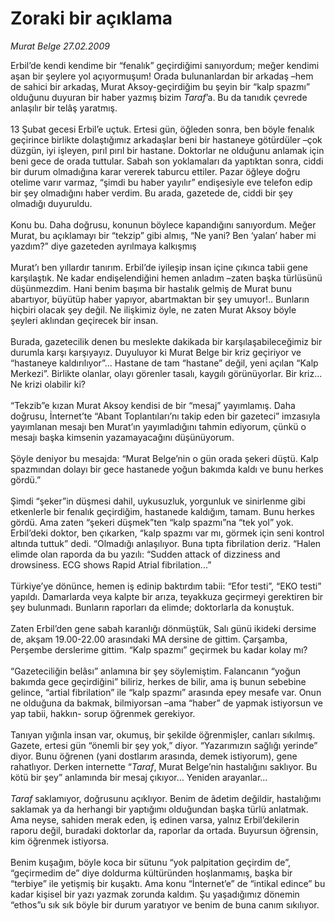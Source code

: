 # Zoraki bir açıklama

*Murat Belge 27.02.2009*

<div class="taraf_structure_2col_1zq">
<div class="margen_n">



 <p>Erbil’de kendi kendime bir “fenalık” geçirdiğimi sanıyordum; meğer kendimi aşan bir şeylere yol açıyormuşum! Orada bulunanlardan bir arkadaş –hem de sahici bir arkadaş, Murat Aksoy-geçirdiğim bu şeyin bir “kalp spazmı” olduğunu duyuran bir haber yazmış bizim <i>Taraf</i>’a. Bu da tanıdık çevrede anlaşılır bir telâş yaratmış. <br/><br/>13 Şubat gecesi Erbil’e uçtuk. Ertesi gün, öğleden sonra, ben böyle fenalık geçirince birlikte dolaştığımız arkadaşlar beni bir hastaneye götürdüler –çok düzgün, iyi işleyen, pırıl pırıl bir hastane. Doktorlar ne olduğunu anlamak için beni gece de orada tuttular. Sabah son yoklamaları da yaptıktan sonra, ciddi bir durum olmadığına karar vererek taburcu ettiler. Pazar öğleye doğru otelime varır varmaz, “şimdi bu haber yayılır” endişesiyle eve telefon edip bir şey olmadığını haber verdim. Bu arada, gazetede de, ciddi bir şey olmadığı duyuruldu. <br/><br/>Konu bu. Daha doğrusu, konunun böylece kapandığını sanıyordum. Meğer Murat, bu açıklamayı bir “tekzip” gibi almış, “Ne yani? Ben ‘yalan’ haber mi yazdım?” diye gazeteden ayrılmaya kalkışmış <br/><br/>Murat’ı ben yıllardır tanırım. Erbil’de iyileşip insan içine çıkınca tabii gene karşılaştık. Ne kadar endişelendiğini hemen anladım –zaten başka türlüsünü düşünmezdim. Hani benim başıma bir hastalık gelmiş de Murat bunu abartıyor, büyütüp haber yapıyor, abartmaktan bir şey umuyor!.. Bunların hiçbiri olacak şey değil. Ne ilişkimiz öyle, ne zaten Murat Aksoy böyle şeyleri aklından geçirecek bir insan. <br/><br/>Burada, gazetecilik denen bu meslekte dakikada bir karşılaşabileceğimiz bir durumla karşı karşıyayız. Duyuluyor ki Murat Belge bir kriz geçiriyor ve “hastaneye kaldırılıyor”... Hastane de tam “hastane” değil, yeni açılan “Kalp Merkezi”. Birlikte olanlar, olayı görenler tasalı, kaygılı görünüyorlar. Bir kriz... Ne krizi olabilir ki? <br/><br/>“Tekzib”e kızan Murat Aksoy kendisi de bir “mesaj” yayımlamış. Daha doğrusu, İnternet’te “Abant Toplantıları’nı takip eden bir gazeteci” imzasıyla yayımlanan mesajı ben Murat’ın yayımladığını tahmin ediyorum, çünkü o mesajı başka kimsenin yazamayacağını düşünüyorum. <br/><br/>Şöyle deniyor bu mesajda: “Murat Belge’nin o gün orada şekeri düştü. Kalp spazmından dolayı bir gece hastanede yoğun bakımda kaldı ve bunu herkes gördü.” <br/><br/>Şimdi “şeker”in düşmesi dahil, uykusuzluk, yorgunluk ve sinirlenme gibi etkenlerle bir fenalık geçirdiğim, hastanede kaldığım, tamam. Bunu herkes gördü. Ama zaten “şekeri düşmek”ten “kalp spazmı”na “tek yol” yok. Erbil’deki doktor, ben çıkarken, “kalp spazmı var mı, görmek için seni kontrol altında tuttuk” dedi. “Olmadığı anlaşılıyor. Buna tıpta fibrilation deriz. “Halen elimde olan raporda da bu yazılı: “Sudden attack of dizziness and drowsiness. ECG shows Rapid Atrial fibrilation...” <br/><br/>Türkiye’ye dönünce, hemen iş edinip baktırdım tabii: “Efor testi”, “EKO testi” yapıldı. Damarlarda veya kalpte bir arıza, teyakkuza geçirmeyi gerektiren bir şey bulunmadı. Bunların raporları da elimde; doktorlarla da konuştuk. <br/><br/>Zaten Erbil’den gene sabah karanlığı dönmüştük, Salı günü ikideki dersime de, akşam 19.00-22.00 arasındaki MA dersine de gittim. Çarşamba, Perşembe derslerime gittim. “Kalp spazmı” geçirmek bu kadar kolay mı? <br/><br/>“Gazeteciliğin belâsı” anlamına bir şey söylemiştim. Falancanın “yoğun bakımda gece geçirdiğini” biliriz, herkes de bilir, ama iş bunun sebebine gelince, “artial fibrilation” ile “kalp spazmı” arasında epey mesafe var. Onun ne olduğuna da bakmak, bilmiyorsan –ama “haber” de yapmak istiyorsun ve yap tabii, hakkın- sorup öğrenmek gerekiyor. <br/><br/>Tanıyan yığınla insan var, okumuş, bir şekilde öğrenmişler, canları sıkılmış. Gazete, ertesi gün “önemli bir şey yok,” diyor. “Yazarımızın sağlığı yerinde” diyor. Bunu öğrenen (yani dostlarım arasında, demek istiyorum), gene rahatlıyor. Derken internette “<i>Taraf</i>, Murat Belge’nin hastalığını saklıyor. Bu kötü bir şey” anlamında bir mesaj çıkıyor... Yeniden arayanlar...<i> <br/><br/>Taraf</i> saklamıyor, doğrusunu açıklıyor. Benim de âdetim değildir, hastalığımı saklamak ya da herhangi bir yaptığımı olduğundan başka türlü anlatmak. Ama neyse, sahiden merak eden, iş edinen varsa, yalnız Erbil’dekilerin raporu değil, buradaki doktorlar da, raporlar da ortada. Buyursun öğrensin, kim öğrenmek istiyorsa. <br/><br/>Benim kuşağım, böyle koca bir sütunu “yok palpitation geçirdim de”, “geçirmedim de” diye doldurma kültüründen hoşlanmamış, başka bir “terbiye” ile yetişmiş bir kuşaktı. Ama konu “İnternet’e” de “intikal edince” bu kadar kişisel bir yazı yazmak zorunda kaldım. Şu yaşadığımız dönemin “ethos”u sık sık böyle bir durum yaratıyor ve benim de buna canım sıkılıyor.</p>

<br/>


<div id="taraf_not">
</div>

</div>


</div>
